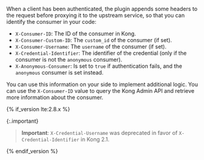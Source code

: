 When a client has been authenticated, the plugin appends some headers to
the request before proxying it to the upstream service, so that you
can identify the consumer in your code:

* `X-Consumer-ID`: The ID of the consumer in Kong.
* `X-Consumer-Custom-ID`: The `custom_id` of the consumer (if set).
* `X-Consumer-Username`: The `username` of the consumer (if set).
* `X-Credential-Identifier`: The identifier of the credential (only if the consumer is not the `anonymous` consumer).
* `X-Anonymous-Consumer`: Is set to `true` if authentication fails, and the `anonymous` consumer is set instead.

You can use this information on your side to implement additional logic.
You can use the `X-Consumer-ID` value to query the Kong Admin API and retrieve
more information about the consumer.

{% if_version lte:2.8.x %}

{:.important}
> **Important**: `X-Credential-Username` was deprecated in favor of `X-Credential-Identifier` in Kong 2.1.

{% endif_version %}
